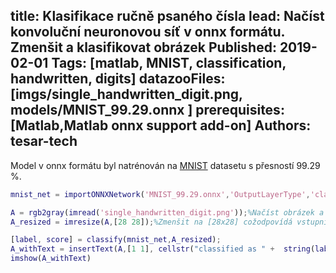 title: Klasifikace ručně psaného čísla
lead: Načíst konvoluční neuronovou síť v onnx formátu. Zmenšit a klasifikovat obrázek
Published: 2019-02-01
Tags: [matlab, MNIST, classification, handwritten, digits]
datazooFiles: [imgs/single_handwritten_digit.png, models/MNIST_99.29.onnx ]
prerequisites: [Matlab,Matlab onnx support add-on]
Authors: tesar-tech
---
Model v onnx formátu byl natrénován na [MNIST](http://yann.lecun.com/exdb/mnist/) datasetu s přesností 99.29 %.
  
``` matlab
mnist_net = importONNXNetwork('MNIST_99.29.onnx','OutputLayerType','classification','ClassNames',{'0','1','2','3','4','5','6','7','8','9'}); %improt sítě

A = rgb2gray(imread('single_handwritten_digit.png'));%Načíst obrázek a převést na šedotón
A_resized = imresize(A,[28 28]);%Zmenšit na [28x28] cožodpovídá vstupní vrstvě neuronové sítě

[label, score] = classify(mnist_net,A_resized);
A_withText = insertText(A,[1 1], cellstr("classified as " +  string(label)+newline+ "("+ num2str(max(score)*100,'%0.2f %%)')) ,'FontSize',28); % přidat text s výsledkem kalsifikace
imshow(A_withText)
```